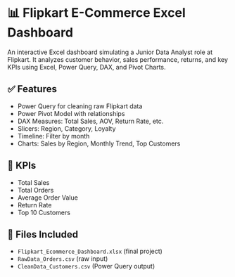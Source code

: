 # 📊 Flipkart E-Commerce Excel Dashboard
An interactive Excel dashboard simulating a Junior Data Analyst role at Flipkart. It analyzes customer behavior, sales performance, returns, and key KPIs using Excel, Power Query, DAX, and Pivot Charts.

## ✅ Features
- Power Query for cleaning raw Flipkart data
- Power Pivot Model with relationships
- DAX Measures: Total Sales, AOV, Return Rate, etc.
- Slicers: Region, Category, Loyalty
- Timeline: Filter by month
- Charts: Sales by Region, Monthly Trend, Top Customers

## 🧠 KPIs
- Total Sales
- Total Orders
- Average Order Value
- Return Rate
- Top 10 Customers

## 📂 Files Included
- `Flipkart_Ecommerce_Dashboard.xlsx` (final project)
- `RawData_Orders.csv` (raw input)
- `CleanData_Customers.csv` (Power Query output)
